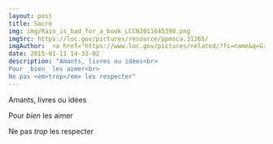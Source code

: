 ```yaml
---
layout: post
title: Sacré
img: img/Rain_is_bad_for_a_book_LCCN2011645390.png
imgSrc: https://loc.gov/pictures/resource/ppmsca.31265/
imgAuthor: 	<a href="https://www.loc.gov/pictures/related/?fi=name&q=Gregg%2C%20Arlington">Gregg Arlington</a>
date: 2015-01-11 14-33-02
description: "Amants, livres ou idées<br>
Pour _bien_ les aimer<br>
Ne pas <em>trop</em> les respecter"
---
```

Amants, livres ou idées

Pour _bien_ les aimer

Ne pas _trop_ les respecter
